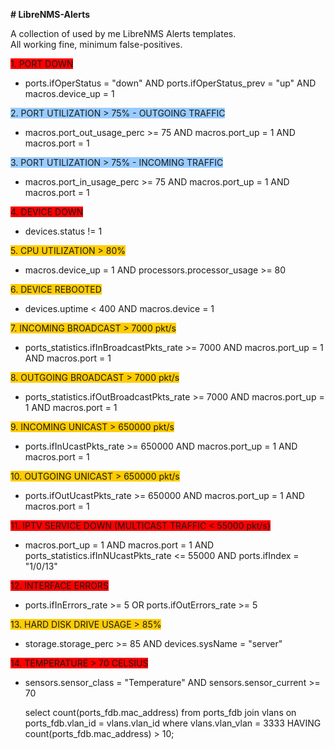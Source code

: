 <p><strong># LibreNMS-Alerts</strong></p>
<p>A collection of used by me LibreNMS Alerts templates. <br />All working fine, minimum false-positives.</p>
<p><span style="background-color: #ff0000;">1. PORT DOWN</span></p>
<ul>
<li>ports.ifOperStatus = "down" AND ports.ifOperStatus_prev = "up" AND macros.device_up = 1</li>
</ul>
<p><span style="background-color: #99ccff;">2. PORT UTILIZATION &gt; 75% - OUTGOING TRAFFIC</span></p>
<ul>
<li>macros.port_out_usage_perc &gt;= 75 AND macros.port_up = 1 AND macros.port = 1</li>
</ul>
<p><span style="background-color: #99ccff;">3. PORT UTILIZATION &gt; 75% - INCOMING TRAFFIC</span></p>
<ul>
<li>macros.port_in_usage_perc &gt;= 75 AND macros.port_up = 1 AND macros.port = 1</li>
</ul>
<p><span style="background-color: #ff0000;">4. DEVICE DOWN</span></p>
<ul>
<li>devices.status != 1</li>
</ul>
<p><span style="background-color: #ffcc00;">5. CPU UTILIZATION &gt; 80%</span></p>
<ul>
<li>macros.device_up = 1 AND processors.processor_usage &gt;= 80</li>
</ul>
<p><span style="background-color: #ffcc00;">6. DEVICE REBOOTED</span></p>
<ul>
<li>devices.uptime &lt; 400 AND macros.device = 1</li>
</ul>
<p><span style="background-color: #ffcc00;">7. INCOMING BROADCAST &gt; 7000 pkt/s</span></p>
<ul>
<li>ports_statistics.ifInBroadcastPkts_rate &gt;= 7000 AND macros.port_up = 1 AND macros.port = 1</li>
</ul>
<p><span style="background-color: #ffcc00;">8. OUTGOING BROADCAST &gt; 7000 pkt/s</span></p>
<ul>
<li>ports_statistics.ifOutBroadcastPkts_rate &gt;= 7000 AND macros.port_up = 1 AND macros.port = 1</li>
</ul>
<p><span style="background-color: #ffcc00;">9. INCOMING UNICAST &gt; 650000 pkt/s</span></p>
<ul>
<li>ports.ifInUcastPkts_rate &gt;= 650000 AND macros.port_up = 1 AND macros.port = 1</li>
</ul>
<p><span style="background-color: #ffcc00;">10. OUTGOING UNICAST &gt; 650000 pkt/s</span></p>
<ul>
<li>ports.ifOutUcastPkts_rate &gt;= 650000 AND macros.port_up = 1 AND macros.port = 1</li>
</ul>
<p><span style="background-color: #ff0000;">11. IPTV SERVICE DOWN (MULTICAST TRAFFIC &lt; 55000 pkt/s)</span></p>
<ul>
<li>macros.port_up = 1 AND macros.port = 1 AND ports_statistics.ifInNUcastPkts_rate <= 55000 AND ports.ifIndex = "1/0/13"</li>
</ul>
<p><span style="background-color: #ff0000;">12. INTERFACE ERRORS</span></p>
<ul>
<li>ports.ifInErrors_rate &gt;= 5 OR ports.ifOutErrors_rate &gt;= 5</li>
</ul>
<p><span style="background-color: #ffcc00;">13. HARD DISK DRIVE USAGE &gt; 85%</span></p>
<ul>
<li>storage.storage_perc &gt;= 85 AND devices.sysName = "server"</li>
</ul>
<p><span style="background-color: #ff0000;">14. TEMPERATURE &gt; 70 CELSIUS</span></p>
<ul>
<li>sensors.sensor_class = "Temperature" AND sensors.sensor_current &gt;= 70</li>


select count(ports_fdb.mac_address) from ports_fdb join vlans on ports_fdb.vlan_id = vlans.vlan_id where vlans.vlan_vlan = 3333 HAVING count(ports_fdb.mac_address) > 10;

</ul>

